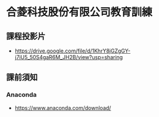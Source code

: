 # 合菱科技股份有限公司教育訓練

## 課程投影片
- https://drive.google.com/file/d/1KhrY8jGZgGY-j7iU5_50S4gaR6M_JH2B/view?usp=sharing

## 課前須知
### Anaconda
- https://www.anaconda.com/download/
